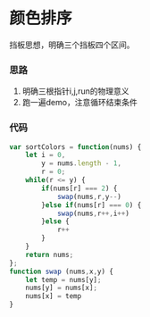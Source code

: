 # 颜色排序

挡板思想，明确三个挡板四个区间。

### 思路

1. 明确三根指针i,j,run的物理意义
2. 跑一遍demo，注意循环结束条件

### 代码

```js
var sortColors = function(nums) {
    let i = 0,
        y = nums.length - 1,
        r = 0;
    while(r <= y) {
        if(nums[r] === 2) {
            swap(nums,r,y--)
        }else if(nums[r] === 0) {
            swap(nums,r++,i++)
        }else {
            r++
        }
    }
    return nums;
};
function swap (nums,x,y) {
    let temp = nums[y];
    nums[y] = nums[x];
    nums[x] = temp
}
```